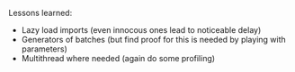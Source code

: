 Lessons learned:
* Lazy load imports (even innocous ones lead to noticeable delay)
* Generators of batches (but find proof for this is needed by playing with parameters)
* Multithread where needed (again do some profiling)
